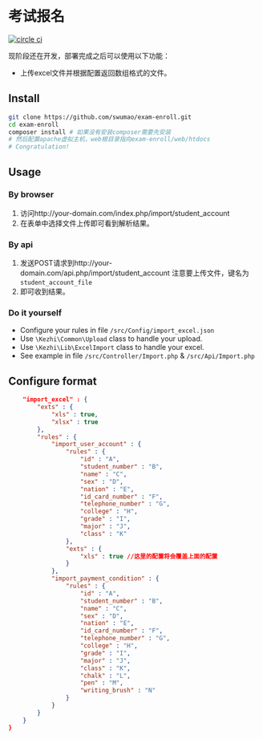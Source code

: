 # 考试报名

[![circle ci](https://circleci.com/gh/swumao/exam-enroll.svg?style=shield&circle-token=225c588b53c9fca13d451b7a2c4ef94bea2fc498)](https://circleci.com/gh/swumao/exam-enroll)

现阶段还在开发，部署完成之后可以使用以下功能：

- 上传excel文件并根据配置返回数组格式的文件。

## Install
```bash
git clone https://github.com/swumao/exam-enroll.git
cd exam-enroll
composer install # 如果没有安装composer需要先安装
# 然后配置apache虚拟主机，web根目录指向exam-enroll/web/htdocs
# Congratulation!
```

## Usage

### By browser

1. 访问http://your-domain.com/index.php/import/student_account
2. 在表单中选择文件上传即可看到解析结果。

### By api

1. 发送POST请求到http://your-domain.com/api.php/import/student_account 注意要上传文件，键名为`student_account_file`
2. 即可收到结果。

### Do it yourself

- Configure your rules in file `/src/Config/import_excel.json`
- Use `\Kezhi\Common\Upload` class to handle your upload.
- Use `\Kezhi\Lib\ExcelImport` class to handle your excel.
- See example in file `/src/Controller/Import.php` & `/src/Api/Import.php`

## Configure format

```json
    "import_excel" : {
        "exts" : {
            "xls" : true,
            "xlsx" : true
        },
        "rules" : {
            "import_user_account" : {
                "rules" : {
                    "id" : "A",
                    "student_number" : "B",
                    "name" : "C",
                    "sex" : "D",
                    "nation" : "E",
                    "id_card_number" : "F",
                    "telephone_number" : "G",
                    "college" : "H",
                    "grade" : "I",
                    "major" : "J",
                    "class" : "K"
                },
                "exts" : {
                    "xls" : true //这里的配置将会覆盖上面的配置
                }
            },
            "import_payment_condition" : {
                "rules" : {
                    "id" : "A",
                    "student_number" : "B",
                    "name" : "C",
                    "sex" : "D",
                    "nation" : "E",
                    "id_card_number" : "F",
                    "telephone_number" : "G",
                    "college" : "H",
                    "grade" : "I",
                    "major" : "J",
                    "class" : "K",
                    "chalk" : "L",
                    "pen" : "M",
                    "writing_brush" : "N"
                }
            }
        }
    }
}

```
